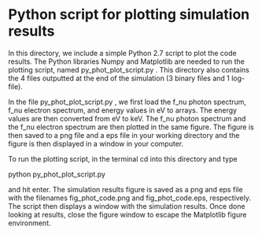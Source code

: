 # Python script for plotting simulation results

In this directory, we include a simple Python 2.7 script to plot 
the code results. The Python libraries Numpy and Matplotlib are
needed to run the plotting script, named py_phot_plot_script.py .
This directory also contains the 4 files outputted at the end 
of the simulation (3 binary files and 1 log-file). 

In the file py_phot_plot_script.py , we first load the f_nu photon
spectrum, f_nu electron spectrum, and energy values in eV to arrays. 
The energy values are then converted from eV to keV. The f_nu photon
spectrum and the f_nu electron spectrum are then plotted in the same
figure. The figure is then saved to a png file and a eps file in 
your working directory and the figure is then displayed
in a window in your computer. 

To run the plotting script, in the terminal cd into this directory
and type

python py_phot_plot_script.py

and hit enter. The simulation results figure is saved as a png and
eps file with the filenames fig_phot_code.png and fig_phot_code.eps, respectively.
The script then displays a window with the simulation results. Once done looking at
results, close the figure window to escape the Matplotlib figure environment. 


